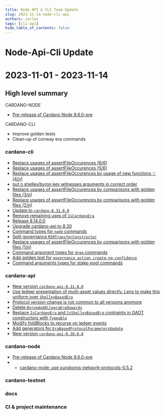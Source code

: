 ```yaml
---
title: Node API & CLI Team Update
slug: 2023-11-14-node-cli-api
authors: carlos
tags: [cli-api]
hide_table_of_contents: false
---
```


# Node-Api-Cli Update
# 2023-11-01 - 2023-11-14

## High level summary

CARDANO-NODE
- [Pre-release of Cardano Node 8.6.0-pre](https://github.com/input-output-hk/cardano-node/releases/tag/8.6.0-pre)

CARDANO-CLI
- Improve golden tests
- Clean-up of conway era commands

### cardano-cli
- [Replace usages of assertFileOccurences (6/6)](https://github.com/input-output-hk/cardano-cli/pull/451)
- [Replace usages of assertFileOccurences (5/6)](https://github.com/input-output-hk/cardano-cli/pull/448)
- [Replace usages of assertFileOccurences by usage of new functions ✨ (4/n)](https://github.com/input-output-hk/cardano-cli/pull/444)
- [put n shelley/byron key witnesses arguments in correct order](https://github.com/input-output-hk/cardano-cli/pull/443)
- [Replace usages of assertFileOccurences by comparisons with golden files (3/n)](https://github.com/input-output-hk/cardano-cli/pull/441)
- [Replace usages of assertFileOccurences by comparisons with golden files (2/n)](https://github.com/input-output-hk/cardano-cli/pull/436)
- [Update to `cardano-8.31.0.0`](https://github.com/input-output-hk/cardano-cli/pull/435)
- [Remove remaining uses of `IsCardanoEra`](https://github.com/input-output-hk/cardano-cli/pull/434)
- [Release 8.14.0.0](https://github.com/input-output-hk/cardano-cli/pull/432)
- [Upgrade cardano-api to 8.30](https://github.com/input-output-hk/cardano-cli/pull/430)
- [Command types for `node` commands](https://github.com/input-output-hk/cardano-cli/pull/428)
- [Split governance `MIRTransferConstructor`](https://github.com/input-output-hk/cardano-cli/pull/427)
- [Replace usages of assertFileOccurences by comparisons with golden files (1/n)](https://github.com/input-output-hk/cardano-cli/pull/426)
- [Command argument types for `drep` commands](https://github.com/input-output-hk/cardano-cli/pull/425)
- [Add golden test for `governance action create-no-confidence`](https://github.com/input-output-hk/cardano-cli/pull/421)
- [Command arguments types for stake-pool commands](https://github.com/input-output-hk/cardano-cli/pull/419)


### cardano-api
- [New version `cardano-api-8.31.0.0`](https://github.com/input-output-hk/cardano-api/pull/364)
- [Use ledger presentation of multi-asset values directly.  Lens to make this uniform over `ShelleyBasedEra`](https://github.com/input-output-hk/cardano-api/pull/360)
- [Protocol version change is not common to all versions anymore](https://github.com/input-output-hk/cardano-api/pull/358)
- [Delete `ByronAndAllegraEraOnwards`](https://github.com/input-output-hk/cardano-api/pull/355)
- [Replace `IsCardanoEra` and `IsShelleyBasedEra` contraints in GADT constructors with `Typeable`](https://github.com/input-output-hk/cardano-api/pull/354)
- [Modify foldBlocks to recurse on ledger events ](https://github.com/input-output-hk/cardano-api/pull/353)
- [Add generators for `EraBasedProtocolParametersUpdate`](https://github.com/input-output-hk/cardano-api/pull/352)
- [New version `cardano-api-8.30.0.0`](https://github.com/input-output-hk/cardano-api/pull/351)

### cardano-node
- [Pre-release of Cardano Node 8.6.0-pre](https://github.com/input-output-hk/cardano-node/releases/tag/8.6.0-pre)
- - [cardano-node: use ouroboros-network-protocols-0.5.2](https://github.com/input-output-hk/cardano-node/pull/5525)


### cardano-testnet

### docs

### CI & project maintenance
